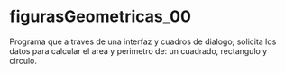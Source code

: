 # figurasGeometricas_00
Programa que a traves de una interfaz y cuadros de dialogo; solicita los datos para calcular el area y perimetro de: un cuadrado, rectangulo y circulo.
